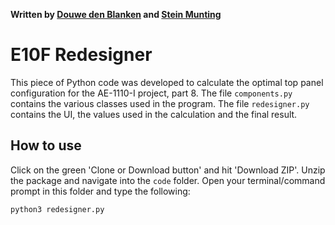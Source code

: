 **Written by [Douwe den Blanken](https://www.linkedin.com/in/douwedenblanken/) and [Stein Munting](https://www.linkedin.com/in/stein-munting-009301185/)**

# E10F Redesigner

This piece of Python code was developed to calculate the optimal top panel configuration for the AE-1110-I project, part 8. The file `components.py` contains the various classes used in the program. The file `redesigner.py` contains the UI, the values used in the calculation and the final result.

## How to use

Click on the green 'Clone or Download button' and hit 'Download ZIP'. Unzip the package and navigate into the `code` folder. Open your terminal/command prompt in this folder and type the following:

```bash
python3 redesigner.py
```
